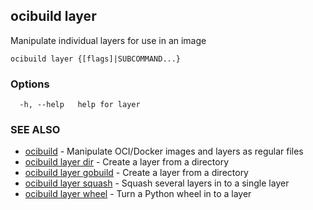 ## ocibuild layer

Manipulate individual layers for use in an image

```
ocibuild layer {[flags]|SUBCOMMAND...}
```

### Options

```
  -h, --help   help for layer
```

### SEE ALSO

* [ocibuild](ocibuild.md)	 - Manipulate OCI/Docker images and layers as regular files
* [ocibuild layer dir](ocibuild_layer_dir.md)	 - Create a layer from a directory
* [ocibuild layer gobuild](ocibuild_layer_gobuild.md)	 - Create a layer from a directory
* [ocibuild layer squash](ocibuild_layer_squash.md)	 - Squash several layers in to a single layer
* [ocibuild layer wheel](ocibuild_layer_wheel.md)	 - Turn a Python wheel in to a layer

